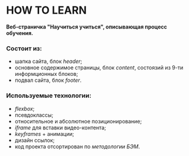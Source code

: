 # HOW TO LEARN

**Веб-страничка "Научиться учиться", описывающая процесс обучения.**

### Состоит из:

- шапка сайта, блок _header_;
- основное содержимое страницы, блок _content_, состоязий из 9-ти информционных блоков;
- подвал сайта, блок _footer_.

### Используемые технологии:

- _flexbox_;
- псевдоклассы;
- относительное и абсолютное позиционирование;
- _iframe_ для вставки видео-контента;
- _keyframes_ + анимации;
- дизайн ссылок;
- код проекта отсортирован по _методологии БЭМ_.
